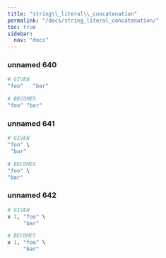 ```yaml
---
title: "string\\_literal\\_concatenation"
permalink: "/docs/string_literal_concatenation/"
toc: true
sidebar:
  nav: "docs"
---
```

### unnamed 640
```ruby
# GIVEN
"foo"   "bar"
```
```ruby
# BECOMES
"foo" "bar"
```
### unnamed 641
```ruby
# GIVEN
"foo" \
 "bar"
```
```ruby
# BECOMES
"foo" \
"bar"
```
### unnamed 642
```ruby
# GIVEN
x 1, "foo" \
     "bar"
```
```ruby
# BECOMES
x 1, "foo" \
     "bar"
```

